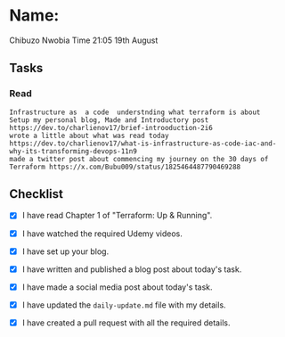 # Name:
   Chibuzo Nwobia Time 21:05 19th August
## Tasks 
### Read
    Infrastructure as  a code  understnding what terraform is about
    Setup my personal blog, Made and Introductory post https://dev.to/charlienov17/brief-introoduction-2i6
    wrote a little about what was read today https://dev.to/charlienov17/what-is-infrastructure-as-code-iac-and-why-its-transforming-devops-11n9
    made a twitter post about commencing my journey on the 30 days of Terraform https://x.com/Bubu009/status/1825464487790469288

## Checklist

- [x] I have read Chapter 1 of "Terraform: Up & Running".
- [x] I have watched the required Udemy videos.
- [x] I have set up your blog.
- [x] I have written and published a blog post about today's task.
- [x] I have made a social media post about today's task.
- [x] I have updated the `daily-update.md` file with my details.
- [x] I have created a pull request with all the required details.


